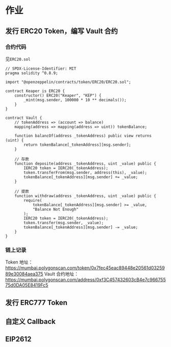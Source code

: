 # 作业

## 发行 ERC20 Token，编写 Vault 合约

### 合约代码

见`ERC20.sol`

```
// SPDX-License-Identifier: MIT
pragma solidity ^0.8.9;

import "@openzeppelin/contracts/token/ERC20/ERC20.sol";

contract Keaper is ERC20 {
    constructor() ERC20("Keaper", "KEP") {
        _mint(msg.sender, 100000 * 10 ** decimals());
    }
}

contract Vault {
    // tokenAddress => (account => balance)
    mapping(address => mapping(address => uint)) tokenBalance;

    function balancOf(address _tokenAddress) public view returns (uint) {
        return tokenBalance[_tokenAddress][msg.sender];
    }

    // 存款
    function deposite(address _tokenAddress, uint _value) public {
        IERC20 token = IERC20(_tokenAddress);
        token.transferFrom(msg.sender, address(this), _value);
        tokenBalance[_tokenAddress][msg.sender] += _value;
    }

    // 提款
    function withdraw(address _tokenAddress, uint _value) public {
        require(
            tokenBalance[_tokenAddress][msg.sender] >= _value,
            "Balance Not Enough"
        );
        IERC20 token = IERC20(_tokenAddress);
        token.transfer(msg.sender, _value);
        tokenBalance[_tokenAddress][msg.sender] -= _value;
    }
}
```

### 链上记录

Token 地址：https://mumbai.polygonscan.com/token/0x7fec45eac89448e20561d0325989e30084aea375
Vault 合约地址：https://mumbai.polygonscan.com/address/0xf3C457432603cB4e7c96675575d0DA05E8419Fc5

## 发行 ERC777 Token

## 自定义 Callback

## EIP2612
